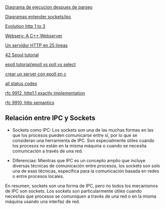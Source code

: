 [Diagrama de ejecucion despues de parseo](https://m4nnb3ll.medium.com/webserv-building-a-non-blocking-web-server-in-c-98-a-42-project-04c7365e4ec7)

[Diagramas entender sockets/ipc](https://medium.com/@md.abir1203/visual-nuts-and-bolts-of-42-webserver-b381abec4df3)

[Evolution http 1 to 3](https://medium.com/@md.abir1203/evolution-of-problem-solving-in-web-protocol-443ee3bb35b4)

[Webserv: A C++ Webserver](https://hackmd.io/@laian/SJZHcOsmT?utm_source=preview-mode&utm_medium=rec#Background-Knowledge)

[Un servidor HTTP en 25 líneas](https://www.youtube.com/watch?v=7GBlCinu9yg)

[42 Seoul tutorial](https://42seoul.gitbook.io/webserv/or-cgi-execute)

[epoll tutorial/epoll vs poll vs select](https://www.suchprogramming.com/epoll-in-3-easy-steps/)

[crear un server con epoll en c](https://unscriptedcoding.medium.com/multithreaded-server-in-c-using-epoll-baadad32224c)

[all status codes](https://developer.mozilla.org/es/docs/Web/HTTP/Status)

[rfc 9912, http1.1 exactly implementation](https://datatracker.ietf.org/doc/html/rfc9112#name-message-format)

[rfc 9910, http semantics](https://datatracker.ietf.org/doc/html/rfc9110)

## Relación entre IPC y Sockets

- Sockets como IPC: Los sockets son una de las muchas formas en las que los procesos pueden comunicarse entre sí, por lo que se consideran una herramienta de IPC. Son especialmente útiles cuando los procesos no están en la misma máquina o cuando se necesita comunicación a través de una red.

- Diferencias: Mientras que IPC es un concepto amplio que incluye diversas técnicas de comunicación entre procesos, los sockets son solo una de esas técnicas, específica para la comunicación basada en redes o entre procesos locales.

En resumen, sockets son una forma de IPC, pero no todos los mecanismos de IPC son sockets. Los sockets son particularmente útiles cuando necesitas que procesos se comuniquen a través de una red o en la misma máquina usando una interfaz de red.
